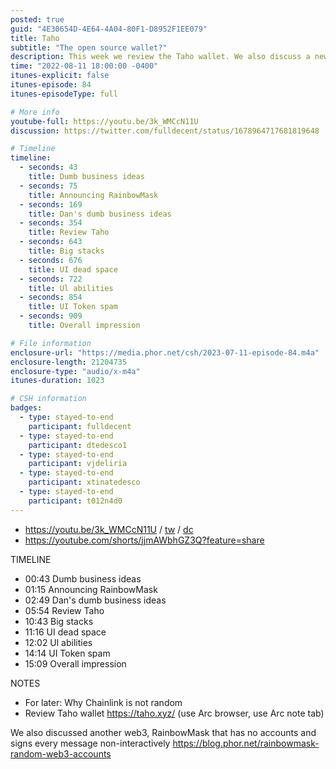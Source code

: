 ```yaml
---
posted: true
guid: "4E30654D-4E64-4A04-80F1-D8952F1EE079"
title: Taho
subtitle: "The open source wallet?"
description: This week we review the Taho wallet. We also discuss a new concept in web3, RainbowMask, that has no accounts and signs every message non-interactively. Thanks to all who stayed until the end! 
time: "2022-08-11 18:00:00 -0400"
itunes-explicit: false
itunes-episode: 84
itunes-episodeType: full

# More info
youtube-full: https://youtu.be/3k_WMCcN11U
discussion: https://twitter.com/fulldecent/status/1678964717681819648

# Timeline
timeline:
  - seconds: 43
    title: Dumb business ideas
  - seconds: 75
    title: Announcing RainbowMask
  - seconds: 169
    title: Dan's dumb business ideas
  - seconds: 354
    title: Review Taho
  - seconds: 643
    title: Big stacks
  - seconds: 676
    title: UI dead space
  - seconds: 722
    title: Ul abilities
  - seconds: 854
    title: UI Token spam
  - seconds: 909
    title: Overall impression

# File information
enclosure-url: "https://media.phor.net/csh/2023-07-11-episode-84.m4a"
enclosure-length: 21204735
enclosure-type: "audio/x-m4a"
itunes-duration: 1023

# CSH information
badges:
  - type: stayed-to-end
    participant: fulldecent
  - type: stayed-to-end
    participant: dtedesco1
  - type: stayed-to-end
    participant: vjdeliria
  - type: stayed-to-end
    participant: xtinatedesco
  - type: stayed-to-end
    participant: t012n4d0
---
```


<!--end of quick notes-->

- https://youtu.be/3k_WMCcN11U / [tw](https://twitter.com/fulldecent/status/1678964717681819648) / [dc](https://discord.com/channels/513179688865234945/882640701794451536/1128523714020003931)
- https://youtube.com/shorts/jjmAWbhGZ3Q?feature=share 

TIMELINE

- 00:43 Dumb business ideas
- 01:15 Announcing RainbowMask
- 02:49 Dan's dumb business ideas
- 05:54 Review Taho
- 10:43 Big stacks
- 11:16 UI dead space
- 12:02 Ul abilities
- 14:14 UI Token spam
- 15:09 Overall impression

NOTES

- For later: Why Chainlink is not random
- Review Taho wallet https://taho.xyz/ (use Arc browser, use Arc note tab)

We also discussed another web3, RainbowMask that has no accounts and signs every message non-interactively https://blog.phor.net/rainbowmask-random-web3-accounts